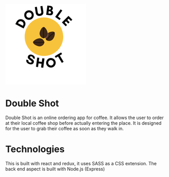 <img src="public/img/sml-logo.png" />

# Double Shot

Double Shot is an online ordering app for coffee. It allows the user to order at their local coffee shop before actually entering the place. It is designed for the user to grab their coffee as soon as they walk in.

# Technologies

This is built with react and redux, it uses SASS as a CSS extension.
The back end aspect is built with Node.js (Express)
